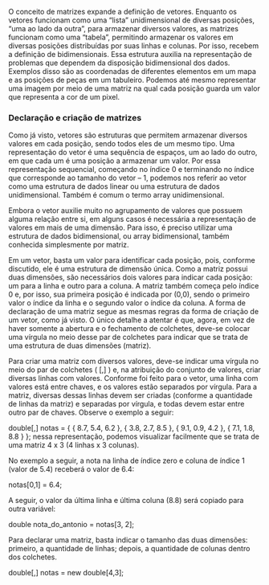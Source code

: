 O conceito de matrizes expande a definição de vetores. Enquanto os vetores funcionam como uma “lista” unidimensional de diversas posições, “uma ao lado da outra”, para armazenar diversos valores, as matrizes funcionam como uma “tabela”, permitindo armazenar os valores em diversas posições distribuídas por suas linhas e colunas. Por isso, recebem a definição de bidimensionais. Essa estrutura auxilia na representação de problemas que dependem da disposição bidimensional dos dados. Exemplos disso são as coordenadas de diferentes elementos em um mapa e as posições de peças em um tabuleiro. Podemos até mesmo representar uma imagem por meio de uma matriz na qual cada posição guarda um valor que representa a cor de um pixel.

### Declaração e criação de matrizes
Como já visto, vetores são estruturas que permitem armazenar diversos valores em cada posição, sendo todos eles de um mesmo tipo. Uma representação do vetor é uma sequência de espaços, um ao lado do outro, em que cada um é uma posição a armazenar um valor. Por essa representação sequencial, começando no índice 0 e terminando no índice que corresponde ao tamanho do vetor – 1, podemos nos referir ao vetor como uma estrutura de dados linear ou uma estrutura de dados unidimensional. Também é comum o termo array unidimensional.

Embora o vetor auxilie muito no agrupamento de valores que possuem alguma relação entre si, em alguns casos é necessária a representação de valores em mais de uma dimensão. Para isso, é preciso utilizar uma estrutura de dados bidimensional, ou array bidimensional, também conhecida simplesmente por matriz.

Em um vetor, basta um valor para identificar cada posição, pois, conforme discutido, ele é uma estrutura de dimensão única. Como a matriz possui duas dimensões, são necessários dois valores para indicar cada posição: um para a linha e outro para a coluna. A matriz também começa pelo índice 0 e, por isso, sua primeira posição é indicada por (0,0), sendo o primeiro valor o índice da linha e o segundo valor o índice da coluna. A forma de declaração de uma matriz segue as mesmas regras da forma de criação de um vetor, como já visto. O único detalhe a atentar é que, agora, em vez de haver somente a abertura e o fechamento de colchetes, deve-se colocar uma vírgula no meio desse par de colchetes para indicar que se trata de uma estrutura de duas dimensões (matriz).

Para criar uma matriz com diversos valores, deve-se indicar uma vírgula no meio do par de colchetes ( [,] ) e, na atribuição do conjunto de valores, criar diversas linhas com valores. Conforme foi feito para o vetor, uma linha com valores está entre chaves, e os valores estão separados por vírgula. Para a matriz, diversas dessas linhas devem ser criadas (conforme a quantidade de linhas da matriz) e separadas por vírgula, e todas devem estar entre outro par de chaves. Observe o exemplo a seguir:

double[,] notas = { { 8.7, 5.4, 6.2 }, { 3.8, 2.7, 8.5 }, { 9.1, 0.9, 4.2 }, { 7.1, 1.8, 8.8 } }; 
nessa representação, podemos visualizar facilmente que se trata de uma matriz 4 x 3 (4 linhas x 3 colunas).

No exemplo a seguir, a nota na linha de índice zero e coluna de índice 1 (valor de 5.4) receberá o valor de 6.4:

notas[0,1] = 6.4;

A seguir, o valor da última linha e última coluna (8.8) será copiado para outra variável:

double nota_do_antonio = notas[3, 2];

Para declarar uma matriz, basta indicar o tamanho das duas dimensões: primeiro, a quantidade de linhas; depois, a quantidade de colunas dentro dos colchetes.

double[,] notas = new double[4,3];